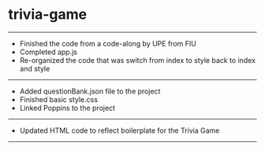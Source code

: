 # trivia-game

---

- Finished the code from a code-along by UPE from FIU
- Completed app.js
- Re-organized the code that was switch from index to style back to index and style

---

- Added questionBank.json file to the project
- Finished basic style.css
- Linked Poppins to the project

---

- Updated HTML code to reflect boilerplate for the Trivia Game

---
